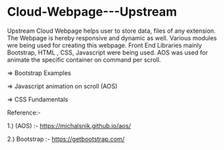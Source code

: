 # Cloud-Webpage---Upstream

Upstream Cloud Webpage helps user to store data, files of any extension. The Webpage is hereby responsive and dynamic as well. Various modules wre being used for creating this webpage. Front End Libraries mainly Bootstrap, HTML , CSS, Javascript were being used. AOS was used for animate the specific container on command per scroll.

=> Bootstrap Examples

=> Javascript animation on scroll (AOS)

=> CSS Fundamentals

Reference:- 

1.) (AOS) :- https://michalsnik.github.io/aos/ 

2.) Bootstrap :- https://getbootstrap.com/
